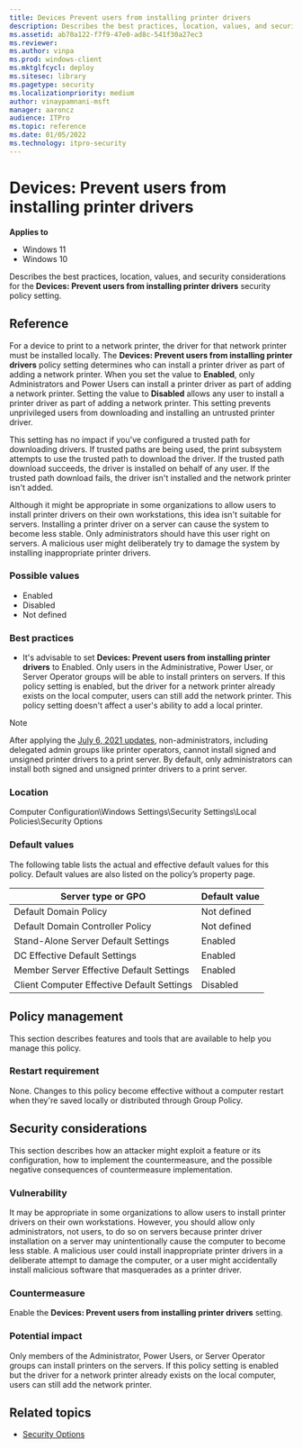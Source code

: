 ```yaml
---
title: Devices Prevent users from installing printer drivers
description: Describes the best practices, location, values, and security considerations for the Devices Prevent users from installing printer drivers security policy setting.
ms.assetid: ab70a122-f7f9-47e0-ad8c-541f30a27ec3
ms.reviewer:
ms.author: vinpa
ms.prod: windows-client
ms.mktglfcycl: deploy
ms.sitesec: library
ms.pagetype: security
ms.localizationpriority: medium
author: vinaypamnani-msft
manager: aaroncz
audience: ITPro
ms.topic: reference
ms.date: 01/05/2022
ms.technology: itpro-security
---
```


# Devices: Prevent users from installing printer drivers

**Applies to**
-   Windows 11
-   Windows 10

Describes the best practices, location, values, and security considerations for the **Devices: Prevent users from installing printer drivers** security policy setting.

## Reference

For a device to print to a network printer, the driver for that network printer must be installed locally. The **Devices: Prevent users from installing printer drivers** policy setting determines who can install a printer driver as part of adding a network printer. When you set the value to **Enabled**, only Administrators and Power Users can install a printer driver as part of adding a network printer. Setting the value to **Disabled** allows any user to install a printer driver as part of adding a network printer. This setting prevents unprivileged users from downloading and installing an untrusted printer driver.

This setting has no impact if you've configured a trusted path for downloading drivers. If trusted paths are being used, the print subsystem attempts to use the trusted path to download the driver. If the trusted path download succeeds, the driver is installed on behalf of any user. If the trusted path download fails, the driver isn't installed and the network printer isn't added.

Although it might be appropriate in some organizations to allow users to install printer drivers on their own workstations, this idea isn't suitable for servers. Installing a printer driver on a server can cause the system to become less stable. Only administrators should have this user right on servers. A malicious user might deliberately try to damage the system by installing inappropriate printer drivers.

### Possible values

-   Enabled
-   Disabled
-   Not defined

### Best practices

-   It's advisable to set **Devices: Prevent users from installing printer drivers** to Enabled. Only users in the Administrative, Power User, or Server Operator groups will be able to install printers on servers. If this policy setting is enabled, but the driver for a network printer already exists on the local computer, users can still add the network printer. This policy setting doesn't affect a user's ability to add a local printer.

> [!NOTE]
> After applying the [July 6, 2021 updates](https://support.microsoft.com/topic/kb5005010-restricting-installation-of-new-printer-drivers-after-applying-the-july-6-2021-updates-31b91c02-05bc-4ada-a7ea-183b129578a7), non-administrators, including delegated admin groups like printer operators, cannot install signed and unsigned printer drivers to a print server. By default, only administrators can install both signed and unsigned printer drivers to a print server.

### Location

Computer Configuration\\Windows Settings\\Security Settings\\Local Policies\\Security Options

### Default values

The following table lists the actual and effective default values for this policy. Default values are also listed on the policy’s property page.

Server type or GPO | Default value |
| - | - |
| Default Domain Policy | Not defined|
| Default Domain Controller Policy | Not defined|
| Stand-Alone Server Default Settings | Enabled|
| DC Effective Default Settings | Enabled|
| Member Server Effective Default Settings | Enabled|
| Client Computer Effective Default Settings | Disabled|

## Policy management

This section describes features and tools that are available to help you manage this policy.

### Restart requirement

None. Changes to this policy become effective without a computer restart when they're saved locally or distributed through Group Policy.

## Security considerations

This section describes how an attacker might exploit a feature or its configuration, how to implement the countermeasure, and the possible negative consequences of countermeasure implementation.

### Vulnerability

It may be appropriate in some organizations to allow users to install printer drivers on their own workstations. However, you should allow only administrators, not users, to do so on servers because printer driver installation on a server may unintentionally cause the computer to become less
stable. A malicious user could install inappropriate printer drivers in a deliberate attempt to damage the computer, or a user might accidentally install malicious software that masquerades as a printer driver.

### Countermeasure

Enable the **Devices: Prevent users from installing printer drivers** setting.

### Potential impact

Only members of the Administrator, Power Users, or Server Operator groups can install printers on the servers. If this policy setting is enabled but the driver for a network printer already exists on the local computer, users can still add the network printer.

## Related topics

- [Security Options](security-options.md)

